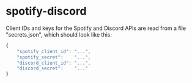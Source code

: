 # spotify-discord

Client IDs and keys for the Spotify and Discord APIs are read from a file "secrets.json", which should look like this:
```js
{
    "spotify_client_id": "...",
    "spotify_secret":    "...",
    "discord_client_id": "...",
    "discord_secret":    "..."
}
```
